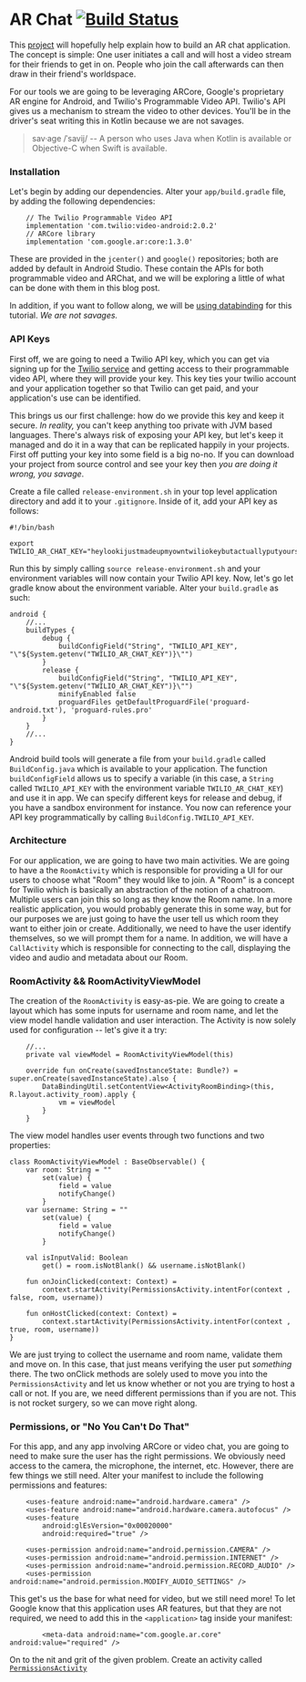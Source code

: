 # AR Chat [![Build Status](https://www.bitrise.io/app/610e7fa57fe13251/status.svg?token=SEQQEFc-va9jbjqe_p8Q3w)](https://www.bitrise.io/app/610e7fa57fe13251)

This [project](https://github.com/erikist/ar-chat/tree/master) will hopefully help explain how to build an AR chat application. The concept is simple: One user initiates a call and will host a video stream for their friends to get in on. People who join the call afterwards can then draw in their friend's worldspace. 

For our tools we are going to be leveraging ARCore, Google's proprietary AR engine for Android, and Twilio's Programmable Video API. Twilio's API gives us a mechanism to stream the video to other devices. You'll be in the driver's seat writing this in Kotlin because we are not savages.

> sav·age /ˈsavij/ -- A person who uses Java when Kotlin is available or Objective-C when Swift is available. 

### Installation

Let's begin by adding our dependencies. Alter your `app/build.gradle` file, by adding the following dependencies:

```
    // The Twilio Programmable Video API
    implementation 'com.twilio:video-android:2.0.2'
    // ARCore library
    implementation 'com.google.ar:core:1.3.0'
``` 

These are provided in the `jcenter()` and `google()` repositories; both are added by default in Android Studio. These contain the APIs for both programmable video and ARChat, and we will be exploring a little of what can be done with them in this blog post.

In addition, if you want to follow along, we will be [using databinding](https://developer.android.com/topic/libraries/data-binding/start) for this tutorial. _We are not savages._

### API Keys

First off, we are going to need a Twilio API key, which you can get via signing up for the [Twilio service](https://www.twilio.com/) and getting access to their programmable video API, where they will provide your key. This key ties your twilio account and your application together so that Twilio can get paid, and your application's use can be identified. 

This brings us our first challenge: how do we provide this key and keep it secure. _In reality,_ you can't keep anything too private with JVM based languages. There's always risk of exposing your API key, but let's keep it managed and do it in a way that can be replicated happily in your projects. First off putting your key into some field is a big no-no. If you can download your project from source control and see your key then _you are doing it wrong, you savage_.

Create a file called `release-environment.sh` in your top level application directory and add it to your `.gitignore`. Inside of it, add your API key as follows: 

```
#!/bin/bash

export TWILIO_AR_CHAT_KEY="heylookijustmadeupmyowntwiliokeybutactuallyputyourshere"
```

Run this by simply calling `source release-environment.sh` and your environment variables will now contain your Twilio API key. Now, let's go let gradle know about the environment variable. Alter your `build.gradle` as such: 

```
android {
    //...
    buildTypes {
        debug {
            buildConfigField("String", "TWILIO_API_KEY", "\"${System.getenv("TWILIO_AR_CHAT_KEY")}\"")
        }
        release {
            buildConfigField("String", "TWILIO_API_KEY", "\"${System.getenv("TWILIO_AR_CHAT_KEY")}\"")
            minifyEnabled false
            proguardFiles getDefaultProguardFile('proguard-android.txt'), 'proguard-rules.pro'
        }
    }
    //...
}
```

Android build tools will generate a file from your `build.gradle` called `BuildConfig.java` which is available to your application. The function `buildConfigField` allows us to specify a variable (in this case, a `String` called `TWILIO_API_KEY` with the environment variable `TWILIO_AR_CHAT_KEY`) and use it in app. We can specify different keys for release and debug, if you have a sandbox environment for instance. You now can reference your API key programmatically by calling `BuildConfig.TWILIO_API_KEY`.

### Architecture

For our application, we are going to have two main activities. We are going to have a the `RoomActivity` which is responsible for providing a UI for our users to choose what "Room" they would like to join. A "Room" is a concept for Twilio which is basically an abstraction of the notion of a chatroom. Multiple users can join this so long as they know the Room name. In a more realistic application, you would probably generate this in some way, but for our purposes we are just going to have the user tell us which room they want to either join or create. Additionally, we need to have the user identify themselves, so we will prompt them for a name. In addition, we will have a `CallActivity` which is responsible for connecting to the call, displaying the video and audio and metadata about our Room.

### RoomActivity && RoomActivityViewModel

The creation of the `RoomActivity` is easy-as-pie. We are going to create a layout which has some inputs for username and room name, and let the view model handle validation and user interaction. The Activity is now solely used for configuration -- let's give it a try: 

```
    //...
    private val viewModel = RoomActivityViewModel(this)

    override fun onCreate(savedInstanceState: Bundle?) = super.onCreate(savedInstanceState).also {
        DataBindingUtil.setContentView<ActivityRoomBinding>(this, R.layout.activity_room).apply {
            vm = viewModel
        }
    }
```

The view model handles user events through two functions and two properties: 

```
class RoomActivityViewModel : BaseObservable() {
    var room: String = ""
        set(value) {
            field = value
            notifyChange()
        }
    var username: String = ""
        set(value) {
            field = value
            notifyChange()
        }

    val isInputValid: Boolean
        get() = room.isNotBlank() && username.isNotBlank()

    fun onJoinClicked(context: Context) =
        context.startActivity(PermissionsActivity.intentFor(context , false, room, username))

    fun onHostClicked(context: Context) =
        context.startActivity(PermissionsActivity.intentFor(context , true, room, username))
}
```
We are just trying to collect the username and room name, validate them and move on. In this case, that just means verifying the user put _something_ there. The two onClick methods are solely used to move you into the `PermissionsActivity` and let us know whether or not you are trying to host a call or not. If you are, we need different permissions than if you are not. This is not rocket surgery, so we can move right along.

### Permissions, or "No You Can't Do That"
For this app, and any app involving ARCore or video chat, you are going to need to make sure the user has the right permissions. We obviously need access to the camera, the microphone, the internet, etc. However, there are few things we still need. Alter your manifest to include the following permissions and features: 

```
    <uses-feature android:name="android.hardware.camera" />
    <uses-feature android:name="android.hardware.camera.autofocus" />
    <uses-feature
        android:glEsVersion="0x00020000"
        android:required="true" />

    <uses-permission android:name="android.permission.CAMERA" />
    <uses-permission android:name="android.permission.INTERNET" />
    <uses-permission android:name="android.permission.RECORD_AUDIO" />
    <uses-permission android:name="android.permission.MODIFY_AUDIO_SETTINGS" />
```

This get's us the base for what need for video, but we still need more! To let Google know that this application uses AR features, but that they are not required, we need to add this in the `<application>` tag inside your manifest: 

```
        <meta-data android:name="com.google.ar.core" android:value="required" />
```

On to the nit and grit of the given problem. Create an activity called [`PermissionsActivity`](https://github.com/erikist/ar-chat/blob/master/app/src/main/java/com/stablekernel/twilioarchat/ui/permissions/PermissionsActivity.kt)